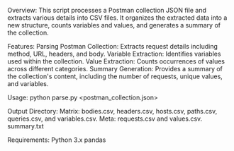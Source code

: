 Overview:
    This script processes a Postman collection JSON file and extracts various details into CSV files. It organizes the extracted data into a new structure, counts variables and values, and generates a summary of the collection.

Features:
    Parsing Postman Collection: Extracts request details including method, URL, headers, and body.
    Variable Extraction: Identifies variables used within the collection.
    Value Extraction: Counts occurrences of values across different categories.
    Summary Generation: Provides a summary of the collection's content, including the number of requests, unique values, and variables.

Usage:
    python parse.py <postman_collection.json>

Output Directory:
    Matrix: bodies.csv, headers.csv, hosts.csv, paths.csv, queries.csv, and variables.csv.
    Meta: requests.csv and values.csv.
    summary.txt

Requirements:
    Python 3.x
    pandas

